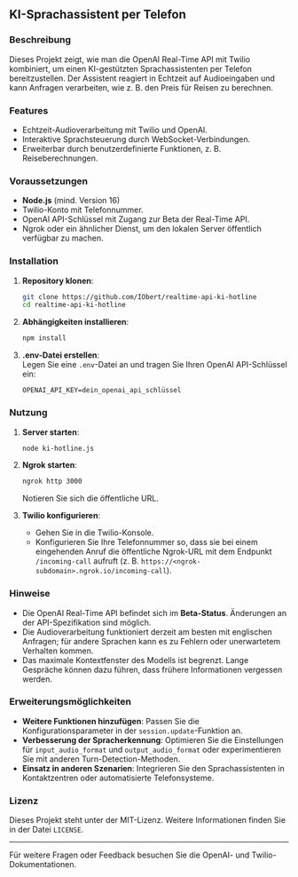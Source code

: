 ## KI-Sprachassistent per Telefon  

### Beschreibung  
Dieses Projekt zeigt, wie man die OpenAI Real-Time API mit Twilio kombiniert, um einen KI-gestützten Sprachassistenten per Telefon bereitzustellen. Der Assistent reagiert in Echtzeit auf Audioeingaben und kann Anfragen verarbeiten, wie z. B. den Preis für Reisen zu berechnen.  

### Features  
- Echtzeit-Audioverarbeitung mit Twilio und OpenAI.  
- Interaktive Sprachsteuerung durch WebSocket-Verbindungen.  
- Erweiterbar durch benutzerdefinierte Funktionen, z. B. Reiseberechnungen.  

### Voraussetzungen  
- **Node.js** (mind. Version 16)  
- Twilio-Konto mit Telefonnummer.  
- OpenAI API-Schlüssel mit Zugang zur Beta der Real-Time API.  
- Ngrok oder ein ähnlicher Dienst, um den lokalen Server öffentlich verfügbar zu machen.  

### Installation  
1. **Repository klonen**:  
   ```bash
   git clone https://github.com/IObert/realtime-api-ki-hotline
   cd realtime-api-ki-hotline
   ```  

2. **Abhängigkeiten installieren**:  
   ```bash
   npm install
   ```  

3. **.env-Datei erstellen**:  
   Legen Sie eine `.env`-Datei an und tragen Sie Ihren OpenAI API-Schlüssel ein:  
   ```env
   OPENAI_API_KEY=dein_openai_api_schlüssel
   ```  

### Nutzung  
1. **Server starten**:  
   ```bash
   node ki-hotline.js
   ```  

2. **Ngrok starten**:  
   ```bash
   ngrok http 3000
   ```  
   Notieren Sie sich die öffentliche URL.  

3. **Twilio konfigurieren**:  
   - Gehen Sie in die Twilio-Konsole.  
   - Konfigurieren Sie Ihre Telefonnummer so, dass sie bei einem eingehenden Anruf die öffentliche Ngrok-URL mit dem Endpunkt `/incoming-call` aufruft (z. B. `https://<ngrok-subdomain>.ngrok.io/incoming-call`).  

### Hinweise  
- Die OpenAI Real-Time API befindet sich im **Beta-Status**. Änderungen an der API-Spezifikation sind möglich.  
- Die Audioverarbeitung funktioniert derzeit am besten mit englischen Anfragen; für andere Sprachen kann es zu Fehlern oder unerwartetem Verhalten kommen.  
- Das maximale Kontextfenster des Modells ist begrenzt. Lange Gespräche können dazu führen, dass frühere Informationen vergessen werden.  

### Erweiterungsmöglichkeiten  
- **Weitere Funktionen hinzufügen**: Passen Sie die Konfigurationsparameter in der `session.update`-Funktion an.  
- **Verbesserung der Spracherkennung**: Optimieren Sie die Einstellungen für `input_audio_format` und `output_audio_format` oder experimentieren Sie mit anderen Turn-Detection-Methoden.  
- **Einsatz in anderen Szenarien**: Integrieren Sie den Sprachassistenten in Kontaktzentren oder automatisierte Telefonsysteme.  

### Lizenz  
Dieses Projekt steht unter der MIT-Lizenz. Weitere Informationen finden Sie in der Datei `LICENSE`.  

---  
Für weitere Fragen oder Feedback besuchen Sie die OpenAI- und Twilio-Dokumentationen.  